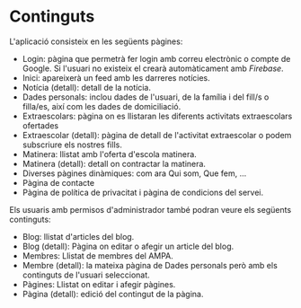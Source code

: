 # Continguts

L'aplicació consisteix en les següents pàgines:

- Login: pàgina que permetrà fer login amb correu electrònic o compte de Google. Si l'usuari no existeix el crearà automàticament amb _Firebase_.
- Inici: apareixerà un feed amb les darreres notícies.
- Notícia (detall): detall de la notícia.
- Dades personals: inclou dades de l'usuari, de la família i del fill/s o filla/es, així com les dades de domiciliació.
- Extraescolars: pàgina on es llistaran les diferents activitats extraescolars ofertades
- Extraescolar (detall): pàgina de detall de l'activitat extraescolar o podem subscriure els nostres fills.
- Matinera: llistat amb l'oferta d'escola matinera.
- Matinera (detall): detall on contractar la matinera.
- Diverses pàgines dinàmiques: com ara Qui som, Que fem, ...
- Pàgina de contacte
- Pàgina de política de privacitat i pàgina de condicions del servei.

Els usuaris amb permisos d'administrador també podran veure els següents continguts:

- Blog: llistat d'articles del blog.
- Blog (detall): Pàgina on editar o afegir un article del blog.
- Membres: Llistat de membres del AMPA.
- Membre (detall): la mateixa pàgina de Dades personals però amb els continguts de l'usuari seleccionat.
- Pàgines: Llistat on editar i afegir pàgines.
- Pàgina (detall): edició del contingut de la pàgina.
